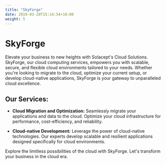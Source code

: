 ```yaml
---
title: "SkyForge"
date: 2019-03-28T15:14:54+10:00
weight: 5
---
```


# SkyForge

Elevate your business to new heights with Solacept's Cloud Solutions. SkyForge, our cloud computing services, empowers you with scalable, secure, and flexible cloud environments tailored to your needs. Whether you're looking to migrate to the cloud, optimize your current setup, or develop cloud-native applications, SkyForge is your gateway to unparalleled cloud excellence.

## Our Services:

- **Cloud Migration and Optimization:**
  Seamlessly migrate your applications and data to the cloud. Optimize your cloud infrastructure for performance, cost-efficiency, and reliability.

- **Cloud-native Development:**
  Leverage the power of cloud-native technologies. Our experts develop scalable and resilient applications designed specifically for cloud environments.

Explore the limitless possibilities of the cloud with SkyForge. Let's transform your business in the cloud era.

